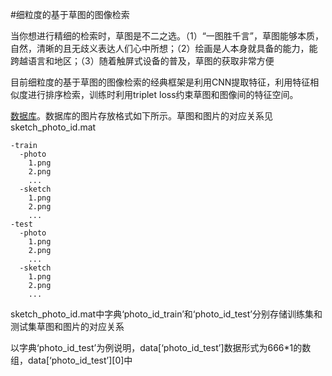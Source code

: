 #细粒度的基于草图的图像检索

当你想进行精细的检索时，草图是不二之选。（1）“一图胜千言”，草图能够本质，自然，清晰的且无歧义表达人们心中所想；（2）绘画是人本身就具备的能力，能跨越语言和地区；（3）随着触屏式设备的普及，草图的获取非常方便

目前细粒度的基于草图的图像检索的经典框架是利用CNN提取特征，利用特征相似度进行排序检索，训练时利用triplet loss约束草图和图像间的特征空间。

[数据库]()。数据库的图片存放格式如下所示。草图和图片的对应关系见sketch_photo_id.mat
```
-train
  -photo
    1.png
    2.png
    ...
  -sketch
    1.png
    2.png
    ...
-test
  -photo
    1.png
    2.png
    ...
  -sketch
    1.png
    2.png
    ...
```
sketch_photo_id.mat中字典‘photo_id_train’和‘photo_id_test’分别存储训练集和测试集草图和图片的对应关系

以字典‘photo_id_test’为例说明，data[‘photo_id_test’]数据形式为666*1的数组，data[‘photo_id_test’][0]中
